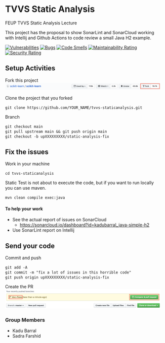 # TVVS Static Analysis
FEUP TVVS Static Analysis Lecture

This project has the proposal to show SonarLint and SonarCloud working with Intellij and Github Actions to code review a small Java H2 example.

[![Vulnerabilities](https://sonarcloud.io/api/project_badges/measure?project=kadubarral_tvvs-staticanalysis&metric=vulnerabilities)](https://sonarcloud.io/dashboard?id=kadubarral_tvvs-staticanalysis)
[![Bugs](https://sonarcloud.io/api/project_badges/measure?project=kadubarral_tvvs-staticanalysis&metric=bugs)](https://sonarcloud.io/dashboard?id=kadubarral_tvvs-staticanalysis)
[![Code Smells](https://sonarcloud.io/api/project_badges/measure?project=kadubarral_tvvs-staticanalysis&metric=code_smells)](https://sonarcloud.io/dashboard?id=kadubarral_tvvs-staticanalysis)
[![Maintainability Rating](https://sonarcloud.io/api/project_badges/measure?project=kadubarral_tvvs-staticanalysis&metric=sqale_rating)](https://sonarcloud.io/dashboard?id=kadubarral_tvvs-staticanalysis)
[![Security Rating](https://sonarcloud.io/api/project_badges/measure?project=kadubarral_tvvs-staticanalysis&metric=security_rating)](https://sonarcloud.io/dashboard?id=kadubarral_tvvs-staticanalysis)

## Setup Activities
Fork this project
![PR](docs/github-FORK.png)

Clone the project that you forked
```
git clone https://github.com/YOUR_NAME/tvvs-staticanalysis.git
```

Branch
```
git checkout main
git pull upstream main && git push origin main
git checkout -b upXXXXXXXXX/static-analysis-fix
```

## Fix the issues
Work in your machine
```
cd tvvs-staticanalysis
```

Static Test is not about to execute the code, but if you want to run locally you can use maven.
```
mvn clean compile exec:java
```

#### To help your work
* See the actual report of issues on SonarCloud
  * https://sonarcloud.io/dashboard?id=kadubarral_java-simple-h2
* Use SonarLint report on Intellij 

## Send your code
Commit and push
```
git add -A
git commit -m "fix a lot of issues in this horrible code"
git push origin upXXXXXXXXX/static-analysis-fix
```

Create the PR
![PR](docs/github-PR.png)

### Group Members
* Kadu Barral
* Sadra Farshid